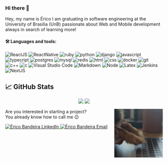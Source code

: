 ### Hi there 👋

Hey, my name is Érico I am gratuating in software engineering at the University of Brasilia (UnB) passionate about Web and Mobile development always in search of learning more!

#### 🛠 Languages and tools:<p>

![ReactJS](https://img.shields.io/badge/ReactJS%20-%2314354C.svg?&style=for-the-badge&logo=react&logoColor=white)
![ReactNative](https://img.shields.io/badge/ReactNative%20-%2314354C.svg?&style=for-the-badge&logo=react&logoColor=white)
![ruby](https://img.shields.io/badge/ruby%20-%23CC0000.svg?&style=for-the-badge&logo=ruby&logoColor=white)
![python](https://img.shields.io/badge/python%20-%2314354C.svg?&style=for-the-badge&logo=python&logoColor=white)
![django](https://img.shields.io/badge/django%20-%23092E20.svg?&style=for-the-badge&logo=django&logoColor=white)
![javascript](https://img.shields.io/badge/javascript-F7DF1E.svg?&style=for-the-badge&logo=javascript&logoColor=white)
![typecript](https://img.shields.io/badge/typescript%20-%2314354C.svg?&style=for-the-badge&logo=typescript&logoColor=white)
![postgres](https://img.shields.io/badge/postgres-%23316192.svg?&style=for-the-badge&logo=postgresql&logoColor=white)
![mysql](https://img.shields.io/badge/mysql-4479A1.svg?&style=for-the-badge&logo=mysql&logoColor=white)
![redis](https://img.shields.io/badge/redis%20-%23CC0000.svg?&style=for-the-badge&logo=redis&logoColor=white)
![html](https://img.shields.io/badge/html%20-%23E34F26.svg?&style=for-the-badge&logo=html5&logoColor=white)
![css](https://img.shields.io/badge/css%20-%231572B6.svg?&style=for-the-badge&logo=css3&logoColor=white) 
![docker](https://img.shields.io/badge/docker-%232496ED.svg?&style=for-the-badge&logo=docker&logoColor=white)
![git](https://img.shields.io/badge/git%20-%23F05033.svg?&style=for-the-badge&logo=git&logoColor=white) 
![c++](https://img.shields.io/badge/C++%20-%23CC0000.svg?&style=for-the-badge&logo=c&logoColor=white)
![c](https://img.shields.io/badge/C%20-%23CC0000.svg?&style=for-the-badge&logo=c&logoColor=white)
![Visual Studio Code](https://img.shields.io/badge/-VSCode-05122A?&style=for-the-badge&logo=visual-studio-code&logoColor=white)
![Markdown](https://img.shields.io/badge/Markdown-05122A?&style=for-the-badge&logo=markdown&logoColor=white)
![Node](https://img.shields.io/badge/Node.JS-339933?&style=for-the-badge&logo=node.js&logoColor=white)
![Latex](https://img.shields.io/badge/Latex-008080?&style=for-the-badge&logo=latex&logoColor=white)
![Jenkins](https://img.shields.io/badge/Jenkins-D24939?&style=for-the-badge&logo=jenkins&logoColor=white)
![NextJS](https://img.shields.io/badge/Next.JS-000000?&style=for-the-badge&logo=next.js&logoColor=white)

## &#x1f4c8; GitHub Stats

<p align = "center">
  <img src = "https://github-readme-stats.vercel.app/api?username=ericoBandeira&show_icons=true&theme=dark&line_height=40">
  <img src = "https://github-readme-stats.vercel.app/api/top-langs/?username=ericoBandeira&theme=dark">
</p>


Are you interested in starting a project?  <img src="./code-dog.gif" width="155" border="0" align="right" alt="side Image" /> &nbsp;  
You already know how to call me 😉

<a href="https://www.linkedin.com/in/ericobandeira/">
  <img alt="Érico Bandeira LinkedIn" src="https://img.shields.io/badge/-LinkedIn-1A4730?style=flat-square&logo=Linkedin&logoColor=white" />
</a>
<a href="mailto:ericobandeira@hotmail.com">
  <img alt="Érico Bandeira Email" src="https://img.shields.io/badge/-E--mail-1A4730?style=flat-square&logo=Gmail&logoColor=white" />
</a>
